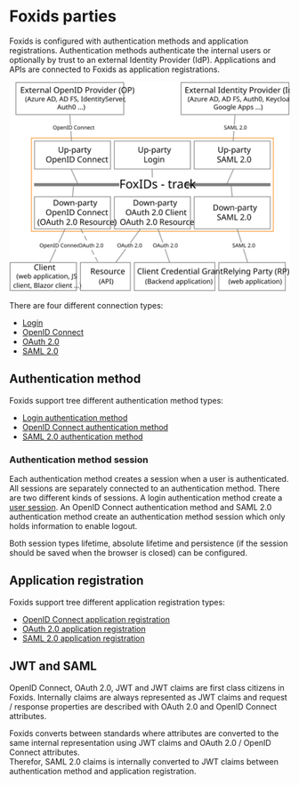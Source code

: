 ﻿# Foxids parties

Foxids is configured with authentication methods and application registrations. Authentication methods authenticate the internal users or optionally by trust to an external Identity Provider (IdP). Applications and APIs are connected to Foxids as application registrations.

![Foxids authentication methods and application registrations](images/parties.svg)

There are four different connection types:

- [Login](login.md)
- [OpenID Connect](oidc.md)
- [OAuth 2.0](oauth-2.0.md)
- [SAML 2.0](saml-2.0.md)

## Authentication method

Foxids support tree different authentication method types:

- [Login authentication method](login.md)
- [OpenID Connect authentication method](auth-met-oidc.md)
- [SAML 2.0 authentication method](auth-met-saml-2.0.md)


### Authentication method session
Each authentication method creates a session when a user is authenticated. All sessions are separately connected to an authentication method. There are two different kinds of sessions.
A login authentication method create a [user session](login.md#configure-user-session). An OpenID Connect authentication method and SAML 2.0 authentication method create an authentication method session which only holds information to enable logout. 

Both session types lifetime, absolute lifetime and persistence (if the session should be saved when the browser is closed) can be configured.


## Application registration

Foxids support tree different application registration types:

- [OpenID Connect application registration](app-reg-oidc.md)
- [OAuth 2.0 application registration](app-reg-oauth-2.0.md)
- [SAML 2.0 application registration](app-reg-saml-2.0.md)

## JWT and SAML 
OpenID Connect, OAuth 2.0, JWT and JWT claims are first class citizens in Foxids. Internally claims are always represented as JWT claims and request / response properties are described with OAuth 2.0 and OpenID Connect attributes. 

Foxids converts between standards where attributes are converted to the same internal representation using JWT claims and OAuth 2.0 / OpenID Connect attributes.  
Therefor, SAML 2.0 claims is internally converted to JWT claims between authentication method and application registration.
